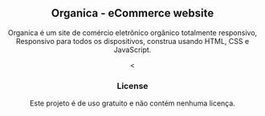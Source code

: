 <div align="center">
  


  <br />
  <br />

  <h2 align="center">Organica - eCommerce website</h2>

  Organica é um site de comércio eletrônico orgânico totalmente responsivo,
Responsivo para todos os dispositivos, construa usando HTML, CSS e JavaScript.

 

<

### License

Este projeto é de uso gratuito e não contém nenhuma licença.
